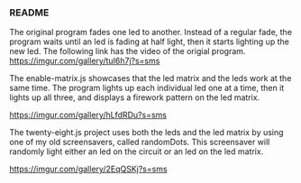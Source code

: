 
### README
 The original program fades one led to another. Instead of a regular fade, the program waits until an led is fading at half light, then it starts lighting up the new led. The following link has the video of the origial program.
 https://imgur.com/gallery/tuI6h7j?s=sms


The enable-matrix.js showcases that the led matrix and the leds work at the same time. The program lights up each individual led one at a time, then it lights up all three, and displays a firework pattern on the led matrix. 

https://imgur.com/gallery/hLfdRDu?s=sms

The twenty-eight.js project uses both the leds and the led matrix by using one of my old screensavers, called randomDots. This screensaver will randomly light either an led on the circuit or an led on the led matrix.

https://imgur.com/gallery/2EqQSKj?s=sms

